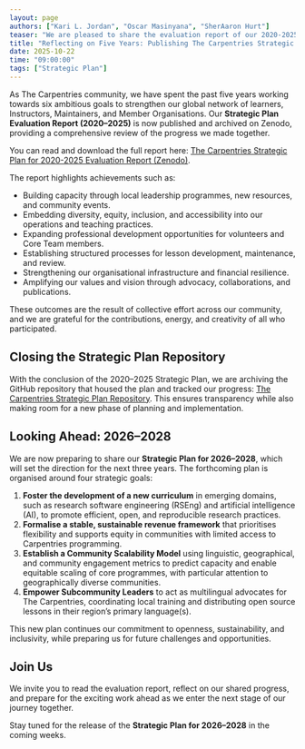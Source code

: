 ```yaml
---
layout: page
authors: ["Kari L. Jordan", "Oscar Masinyana", "SherAaron Hurt"]
teaser: "We are pleased to share the evaluation report of our 2020-2025 Strategic Plan, now publicly available on Zenodo. This marks the conclusion of one chapter and sets the stage for the next."
title: "Reflecting on Five Years: Publishing The Carpentries Strategic Plan Evaluation Report (2020-2025)"
date: 2025-10-22
time: "09:00:00"
tags: ["Strategic Plan"]
---
```

As The Carpentries community, we have spent the past five years working towards six ambitious goals to strengthen our global network of learners, Instructors, Maintainers, and Member Organisations. Our **Strategic Plan Evaluation Report (2020–2025)** is now published and archived on Zenodo, providing a comprehensive review of the progress we made together.  

You can read and download the full report here: [The Carpentries Strategic Plan for 2020-2025 Evaluation Report (Zenodo)](https://zenodo.org/records/17372337).  

The report highlights achievements such as:  

- Building capacity through local leadership programmes, new resources, and community events.  
- Embedding diversity, equity, inclusion, and accessibility into our operations and teaching practices.  
- Expanding professional development opportunities for volunteers and Core Team members.  
- Establishing structured processes for lesson development, maintenance, and review.  
- Strengthening our organisational infrastructure and financial resilience.  
- Amplifying our values and vision through advocacy, collaborations, and publications.  

These outcomes are the result of collective effort across our community, and we are grateful for the contributions, energy, and creativity of all who participated.  

## Closing the Strategic Plan Repository  

With the conclusion of the 2020–2025 Strategic Plan, we are archiving the GitHub repository that housed the plan and tracked our progress: [The Carpentries Strategic Plan Repository](https://github.com/carpentries/strategic-plan/). This ensures transparency while also making room for a new phase of planning and implementation.  

## Looking Ahead: 2026–2028  

We are now preparing to share our **Strategic Plan for 2026–2028**, which will set the direction for the next three years. The forthcoming plan is organised around four strategic goals:  

1. **Foster the development of a new curriculum** in emerging domains, such as research software engineering (RSEng) and artificial intelligence (AI), to promote efficient, open, and reproducible research practices.  
2. **Formalise a stable, sustainable revenue framework** that prioritises flexibility and supports equity in communities with limited access to Carpentries programming.  
3. **Establish a Community Scalability Model** using linguistic, geographical, and community engagement metrics to predict capacity and enable equitable scaling of core programmes, with particular attention to geographically diverse communities.  
4. **Empower Subcommunity Leaders** to act as multilingual advocates for The Carpentries, coordinating local training and distributing open source lessons in their region’s primary language(s).  

This new plan continues our commitment to openness, sustainability, and inclusivity, while preparing us for future challenges and opportunities.  

## Join Us  

We invite you to read the evaluation report, reflect on our shared progress, and prepare for the exciting work ahead as we enter the next stage of our journey together.  

Stay tuned for the release of the **Strategic Plan for 2026–2028** in the coming weeks.  



